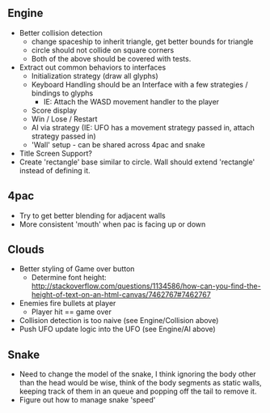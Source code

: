 Engine
------
 - Better collision detection
   - change spaceship to inherit triangle, get better bounds for triangle
   - circle should not collide on square corners
   - Both of the above should be covered with tests.
 - Extract out common behaviors to interfaces
   - Initialization strategy (draw all glyphs)
   - Keyboard Handling should be an Interface with a few strategies / bindings to glyphs
     - IE: Attach the WASD movement handler to the player
   - Score display
   - Win / Lose / Restart
   - AI via strategy (IE: UFO has a movement strategy passed in, attach strategy passed in)
   - 'Wall' setup - can be shared across 4pac and snake
 - Title Screen Support?
 - Create 'rectangle' base similar to circle. Wall should extend 'rectangle' instead of defining it.

4pac
----
 - Try to get better blending for adjacent walls
 - More consistent 'mouth' when pac is facing up or down

Clouds
------
 - Better styling of Game over button
   - Determine font height: http://stackoverflow.com/questions/1134586/how-can-you-find-the-height-of-text-on-an-html-canvas/7462767#7462767
 - Enemies fire bullets at player
   - Player hit == game over
 - Collision detection is too naive (see Engine/Collision above)
 - Push UFO update logic into the UFO (see Engine/AI above)

Snake
-----
 - Need to change the model of the snake, I think ignoring the body other than the head would be wise, think of the body segments as static walls, keeping track of them in an queue and popping off the tail to remove it.
 - Figure out how to manage snake 'speed'
